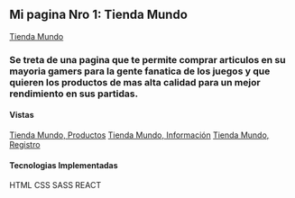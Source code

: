 ## Mi pagina Nro 1: Tienda Mundo
[Tienda Mundo](https://mi-pagina-1.vercel.app/)
### Se treta de una pagina que te permite comprar articulos en su mayoria gamers para la gente fanatica de los juegos y que quieren los productos de mas alta calidad para un mejor rendimiento en sus partidas.
#### Vistas 
[Tienda Mundo, Productos](https://mi-pagina-1.vercel.app/pages/productos.html)
[Tienda Mundo, Información](https://mi-pagina-1.vercel.app/pages/info.html)
[Tienda Mundo, Registro](https://mi-pagina-1.vercel.app/pages/contacto.html)

#### Tecnologias Implementadas
HTML
CSS 
SASS
REACT
